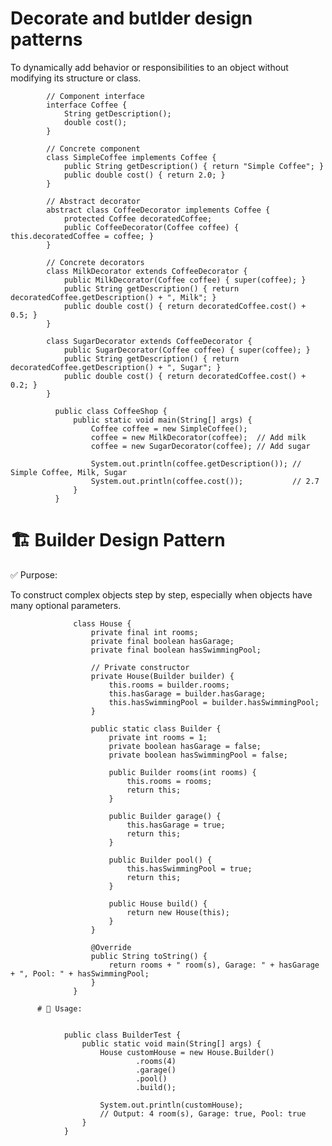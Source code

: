 # Decorate and butlder design patterns
To dynamically add behavior or responsibilities to an object without modifying its structure or class.

            // Component interface
            interface Coffee {
                String getDescription();
                double cost();
            }
            
            // Concrete component
            class SimpleCoffee implements Coffee {
                public String getDescription() { return "Simple Coffee"; }
                public double cost() { return 2.0; }
            }
            
            // Abstract decorator
            abstract class CoffeeDecorator implements Coffee {
                protected Coffee decoratedCoffee;
                public CoffeeDecorator(Coffee coffee) { this.decoratedCoffee = coffee; }
            }
            
            // Concrete decorators
            class MilkDecorator extends CoffeeDecorator {
                public MilkDecorator(Coffee coffee) { super(coffee); }
                public String getDescription() { return decoratedCoffee.getDescription() + ", Milk"; }
                public double cost() { return decoratedCoffee.cost() + 0.5; }
            }
            
            class SugarDecorator extends CoffeeDecorator {
                public SugarDecorator(Coffee coffee) { super(coffee); }
                public String getDescription() { return decoratedCoffee.getDescription() + ", Sugar"; }
                public double cost() { return decoratedCoffee.cost() + 0.2; }
            }
            
              public class CoffeeShop {
                  public static void main(String[] args) {
                      Coffee coffee = new SimpleCoffee();
                      coffee = new MilkDecorator(coffee);  // Add milk
                      coffee = new SugarDecorator(coffee); // Add sugar
              
                      System.out.println(coffee.getDescription()); // Simple Coffee, Milk, Sugar
                      System.out.println(coffee.cost());           // 2.7
                  }
              }


# 🏗️ Builder Design Pattern
✅ Purpose:

To construct complex objects step by step, especially when objects have many optional parameters.
                  
                  class House {
                      private final int rooms;
                      private final boolean hasGarage;
                      private final boolean hasSwimmingPool;
                  
                      // Private constructor
                      private House(Builder builder) {
                          this.rooms = builder.rooms;
                          this.hasGarage = builder.hasGarage;
                          this.hasSwimmingPool = builder.hasSwimmingPool;
                      }
                  
                      public static class Builder {
                          private int rooms = 1;
                          private boolean hasGarage = false;
                          private boolean hasSwimmingPool = false;
                  
                          public Builder rooms(int rooms) {
                              this.rooms = rooms;
                              return this;
                          }
                  
                          public Builder garage() {
                              this.hasGarage = true;
                              return this;
                          }
                  
                          public Builder pool() {
                              this.hasSwimmingPool = true;
                              return this;
                          }
                  
                          public House build() {
                              return new House(this);
                          }
                      }
                  
                      @Override
                      public String toString() {
                          return rooms + " room(s), Garage: " + hasGarage + ", Pool: " + hasSwimmingPool;
                      }
                  }

          # 🧪 Usage:


                public class BuilderTest {
                    public static void main(String[] args) {
                        House customHouse = new House.Builder()
                                .rooms(4)
                                .garage()
                                .pool()
                                .build();
                
                        System.out.println(customHouse);
                        // Output: 4 room(s), Garage: true, Pool: true
                    }
                }
